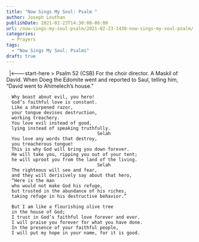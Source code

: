 ```yaml
---
title: "Now Sings My Soul: Psalm "
author: Joseph Louthan
publishDate: 2021-02-23T14:30:00-06:00
url: /now-sings-my-soul-psalm/2021-02-23-1430-now-sings-my-soul-psalm/
categories:
  - Prayers
tags:
  - "Now Sings My Soul: Psalms"
draft: true
---
```

<div style="font-variant: small-caps;">

</div>
&nbsp;
    |<---start-here
> Psalm 52 (CSB)
For the choir director. A Maskil of David. When Doeg the Edomite went and reported to Saul, telling him, “David went to Ahimelech’s house.” 

      Why boast about evil, you hero! 
      God’s faithful love is constant. 
      Like a sharpened razor, 
      your tongue devises destruction, 
      working treachery. 
      You love evil instead of good, 
      lying instead of speaking truthfully. 
                                      Selah 
      You love any words that destroy, 
      you treacherous tongue! 
      This is why God will bring you down forever. 
      He will take you, ripping you out of your tent; 
      he will uproot you from the land of the living. 
                                      Selah 
      The righteous will see and fear, 
      and they will derisively say about that hero, 
      “Here is the man 
      who would not make God his refuge, 
      but trusted in the abundance of his riches, 
      taking refuge in his destructive behavior.” 

      But I am like a flourishing olive tree 
      in the house of God; 
      I trust in God’s faithful love forever and ever. 
      I will praise you forever for what you have done. 
      In the presence of your faithful people, 
      I will put my hope in your name, for it is good.
